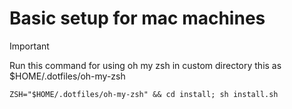 # Basic setup for mac machines

> [!IMPORTANT]  
> Run this command for using oh my zsh in custom directory this as $HOME/.dotfiles/oh-my-zsh

```ZSH="$HOME/.dotfiles/oh-my-zsh" && cd install; sh install.sh```